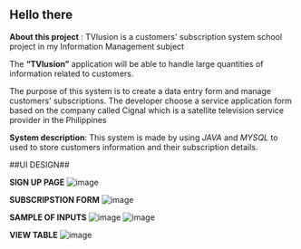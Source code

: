 ## Hello there


**About this project** : TVlusion is a customers' subscription system school project in my Information Management subject


The **“TVlusion”** application will be able to handle large quantities of information related 
to customers.

The purpose of this system is to create a data entry form and manage customers' subscriptions. 
The developer choose a service application form based on the company called Cignal which
is a satellite television service provider in the Philippines


**System description**:
This system is made by using _JAVA_ and  _MYSQL_ to  used to store customers 
information and their subscription details.


##UI DESIGN##

**SIGN UP PAGE**
![image](https://user-images.githubusercontent.com/99750513/178429754-05fa4308-4639-4976-a7f4-553dccb5b7b4.png)

**SUBSCRIPSTION FORM**
![image](https://user-images.githubusercontent.com/99750513/178429802-1f6fa3d4-8cc8-43ba-80cb-79908d0571b3.png)

**SAMPLE OF INPUTS**
![image](https://user-images.githubusercontent.com/99750513/178429835-8148e114-dc25-4a10-85ac-ee6cb67e6b85.png)
![image](https://user-images.githubusercontent.com/99750513/178429870-0fd3cd84-8f7e-4753-a0a0-991f5729b426.png)

**VIEW TABLE**
![image](https://user-images.githubusercontent.com/99750513/178429959-241438f7-b27a-4092-8ef7-69f5d4a676c1.png)
